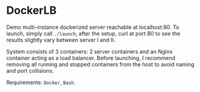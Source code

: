 # DockerLB
Demo multi-instance dockerized server reachable at localhost:80. To launch, simply call ```./launch```; after the setup, curl at port 80 to see the results slightly vary between server I and II. 

System consists of 3 containers: 2 server containers and an Nginx container acting as a load balancer. Before launching, I recommend removing all running and stopped containers from the host to avoid naming and port collisions.

Requirements: ```Docker```, ```Bash```.
